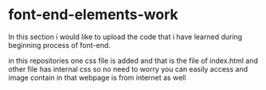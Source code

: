 # font-end-elements-work
In this section i would like to upload the code that i have learned during beginning process of font-end.


in this repositories one css file is added and that is the file of index.html and other file has internal css so no need to worry you can easily access and image contain in that webpage is from internet as well 
